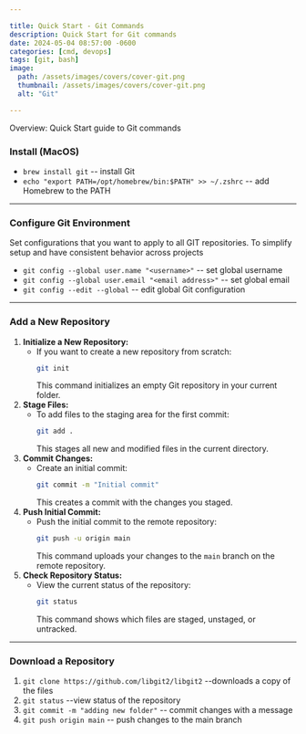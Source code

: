 ```yaml
---

title: Quick Start - Git Commands
description: Quick Start for Git commands
date: 2024-05-04 08:57:00 -0600
categories: [cmd, devops]
tags: [git, bash]
image:
  path: /assets/images/covers/cover-git.png
  thumbnail: /assets/images/covers/cover-git.png
  alt: "Git"

---
```


Overview:
Quick Start guide to Git commands


### Install (MacOS)
* `brew install git` -- install Git
* `echo "export PATH=/opt/homebrew/bin:$PATH" >> ~/.zshrc` -- add Homebrew to the PATH

---



### Configure Git Environment
Set configurations that you want to apply to all GIT repositories. To simplify setup and have consistent behavior across projects
* `git config --global user.name "<username>"` -- set global username
* `git config --global user.email "<email address>"` -- set global email
* `git config --edit --global` -- edit global Git configuration

---

### Add a New Repository
1. **Initialize a New Repository:**
   - If you want to create a new repository from scratch:
     ```bash
     git init
     ```
     This command initializes an empty Git repository in your current folder.
2. **Stage Files:**
   - To add files to the staging area for the first commit:
     ```bash
     git add .
     ```
     This stages all new and modified files in the current directory.
3. **Commit Changes:**
   - Create an initial commit:
     ```bash
     git commit -m "Initial commit"
     ```
     This creates a commit with the changes you staged.
4. **Push Initial Commit:**
   - Push the initial commit to the remote repository:
     ```bash
     git push -u origin main
     ```
     This command uploads your changes to the `main` branch on the remote repository.
5. **Check Repository Status:**
   - View the current status of the repository:
     ```bash
     git status
     ```
     This command shows which files are staged, unstaged, or untracked.

---

### Download a Repository
1. `git clone https://github.com/libgit2/libgit2` --downloads a copy of the files
2. `git status` --view status of the repository
3. `git commit -m "adding new folder"` -- commit changes with a message
4. `git push origin main` -- push changes to the main branch